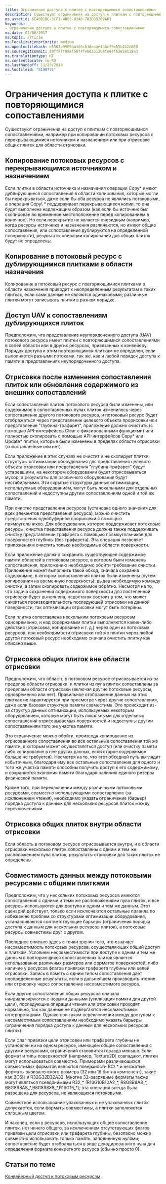 ```yaml
---
title: Ограничения доступа к плитке с повторяющимися сопоставлениями
description: Существуют ограничения на доступ к плиткам с повторяющимися сопоставлениями, например при копировании потоковых ресурсов с перекрывающимися источником и назначением или при отрисовке общих плиток для области отрисовки.
ms.assetid: 6E40B1DC-BCF1-4B09-82A8-7B2D9B209A61
keywords:
- Ограничения доступа к плитке с повторяющимися сопоставлениями
ms.date: 02/08/2017
ms.topic: article
ms.localizationpriority: medium
ms.openlocfilehash: d5563a9909ba3d6cb3deaae43bcf9e55b4b2c880
ms.sourcegitcommit: 89ff8ff88ef58f4fe6d3b1368fe94f62e59118ad
ms.translationtype: MT
ms.contentlocale: ru-RU
ms.lasthandoff: 11/29/2018
ms.locfileid: "8190771"
---
```

# <a name="tile-access-limitations-with-duplicate-mappings"></a>Ограничения доступа к плитке с повторяющимися сопоставлениями


Существуют ограничения на доступ к плиткам с повторяющимися сопоставлениями, например при копировании потоковых ресурсов с перекрывающимися источником и назначением или при отрисовке общих плиток для области отрисовки.

## <a name="span-idcopyingstreamingresourceswithoverlappingsourceanddestinationspanspan-idcopyingstreamingresourceswithoverlappingsourceanddestinationspanspan-idcopyingstreamingresourceswithoverlappingsourceanddestinationspancopying-streaming-resources-with-overlapping-source-and-destination"></a><span id="Copying_streaming_resources_with_overlapping_source_and_destination"></span><span id="copying_streaming_resources_with_overlapping_source_and_destination"></span><span id="COPYING_STREAMING_RESOURCES_WITH_OVERLAPPING_SOURCE_AND_DESTINATION"></span>Копирование потоковых ресурсов с перекрывающимся источником и назначением


Если плитки в области источника и назначения операции Copy\* имеют дублирующиеся сопоставления в области копирования, которые могли бы перекрываться, даже если бы оба ресурса не являлись потоковыми, а операция Copy\ * поддерживает перекрывающиеся копии, то она будет выполнена надлежащим образом (как если бы источник был скопирован во временное местоположение перед копированием в конечное). Но если перекрытие не является очевидным (например, когда ресурсы источника и назначения различаются, но имеют общие сопоставления, или сопоставления дублируются на определенной поверхности), результаты операции копирования для общих плиток будут не определены.

## <a name="span-idcopyingtostreamingresourcewithduplicatedtilesindestinationareaspanspan-idcopyingtostreamingresourcewithduplicatedtilesindestinationareaspanspan-idcopyingtostreamingresourcewithduplicatedtilesindestinationareaspancopying-to-streaming-resource-with-duplicated-tiles-in-destination-area"></a><span id="Copying_to_streaming_resource_with_duplicated_tiles_in_destination_area"></span><span id="copying_to_streaming_resource_with_duplicated_tiles_in_destination_area"></span><span id="COPYING_TO_STREAMING_RESOURCE_WITH_DUPLICATED_TILES_IN_DESTINATION_AREA"></span>Копирование в потоковый ресурс с дублирующимися плитками в области назначения


Копирование в потоковый ресурс с повторяющимися плитками в области назначения приводит к неопределенным результатам в таких плитках, если сами данные не являются одинаковыми; различные плитки могут записывать плитки в разном порядке.

## <a name="span-iduavaccessestoduplicatetilesmappingsspanspan-iduavaccessestoduplicatetilesmappingsspanspan-iduavaccessestoduplicatetilesmappingsspanuav-accesses-to-duplicate-tiles-mappings"></a><span id="UAV_accesses_to_duplicate_tiles_mappings"></span><span id="uav_accesses_to_duplicate_tiles_mappings"></span><span id="UAV_ACCESSES_TO_DUPLICATE_TILES_MAPPINGS"></span>Доступ UAV к сопоставлениям дублирующихся плиток


Предположим, что представление неупорядоченного доступа (UAV) потокового ресурса имеет плитки с повторяющимися сопоставлениями в своей области или в других ресурсах, привязанных к конвейеру. Порядок доступа к этим повторяющимся плиткам не определен, если выполняется разными потоками, так же, как и любой порядок доступа к памяти в представлениях неупорядоченного доступа.

## <a name="span-idrenderingaftertilemappingchangesorcontentupdatesfromoutsidemappingsspanspan-idrenderingaftertilemappingchangesorcontentupdatesfromoutsidemappingsspanspan-idrenderingaftertilemappingchangesorcontentupdatesfromoutsidemappingsspanrendering-after-tile-mapping-changes-or-content-updates-from-outside-mappings"></a><span id="Rendering_after_tile_mapping_changes_or_content_updates_from_outside_mappings"></span><span id="rendering_after_tile_mapping_changes_or_content_updates_from_outside_mappings"></span><span id="RENDERING_AFTER_TILE_MAPPING_CHANGES_OR_CONTENT_UPDATES_FROM_OUTSIDE_MAPPINGS"></span>Отрисовка после изменения сопоставления плиток или обновления содержимого из внешних сопоставлений


Если сопоставления плиток потокового ресурса были изменены, или содержимое в сопоставленных пулах плиток изменилось через сопоставление другого потокового ресурса, и потоковый ресурс будет отображаться через представление целевого объекта прорисовки или представление "глубина-трафарет", приложение должно очистить (с помощью API-интерфейсов Clear с фиксированными функциями) или полностью скопировать с помощью API-интерфейсов Copy\* или Update\* плитки, которые были изменены в пределах области отрисовки (сопоставленные или нет).

Если приложение в этих случаях не очистит и не скопирует плитки, структуры оптимизации оборудования для представления целевого объекта отрисовки или представления "глубина-трафарет" будут устаревшими, на некотором оборудовании будет отрисовываться мусор, а результаты для различного оборудования будут нестабильными. Эти скрытые структуры данных оптимизации, используемые оборудованием, могут быть локальными для отдельных сопоставлений и недоступны другим сопоставлениям одной и той же памяти.

При очистке представления ресурсов (установке одного значения для всех элементов представления ресурса), можно очистить представления однобуферной прорисовки с помощью прямоугольников. Для оборудования, которое поддерживает потоковые ресурсы, очистка представления ресурса должна также поддерживать очистку представлений трафарета с помощью прямоугольников для поверхностей глубины (без трафарета). Эта операция позволяет приложениям очистить только необходимые области поверхности.

Если приложение должно сохранить существующее содержимое памяти областей в потоковом ресурсе, в котором были изменены сопоставления, приложению необходимо обойти требование очистки. Приложение может выполнить такой обход, сначала сохранив содержимое, в котором сопоставления плиток были изменены (путем копирования на временную поверхность), выдав необходимую команду очистки, а затем скопировать содержимое обратно. Несмотря на то, что задача сохранения содержимого поверхности для постепенной отрисовки будет выполнена, недостаток состоит в том, что может снизиться производительность последующей отрисовки на данной поверхности, так оптимизации отрисовки могут быть потеряны.

Если плитка сопоставлена нескольким потоковым ресурсам одновременно, и над содержимым плитки выполняются какие-либо действия (отрисовка, копирование и т. д.) через один из потоковых ресурсов, при необходимости отрисовки той же плитки через любой другой потоковый ресурс необходимо сначала очистить плитку как описано выше.

## <a name="span-idrenderingtotilessharedoutsiderenderareaspanspan-idrenderingtotilessharedoutsiderenderareaspanspan-idrenderingtotilessharedoutsiderenderareaspanrendering-to-tiles-shared-outside-render-area"></a><span id="Rendering_to_tiles_shared_outside_render_area"></span><span id="rendering_to_tiles_shared_outside_render_area"></span><span id="RENDERING_TO_TILES_SHARED_OUTSIDE_RENDER_AREA"></span>Отрисовка общих плиток вне области отрисовки


Предположим, что область в потоковом ресурсе отрисовывается из-за пределов области отрисовки, и плитки из пула плиток сопоставлены за пределами области отрисовки (включая другие потоковые ресурсы, одновременно или нет). Правильное отображение данных на этих плитках не гарантируется при просмотре через другие сопоставления, даже если базовая структура памяти совместима. Это происходит из-за структур данных оптимизации, используемых некоторым оборудованием, которые могут быть локальными для отдельных сопоставлений отрисовываемых поверхностей и недоступны другим сопоставлениям того же участка памяти.

Это ограничение можно обойти, произведя копирование из отрисованного сопоставления во все остальные сопоставления той же памяти, к которым может осуществляться доступ (или очистку памяти либо копирование в нее других данных, если старое содержимое больше не требуется). Несмотря на то, что этот обходной путь выглядит избыточным, благодаря ему все остальные сопоставления для одного и того же участка памяти способны получить доступ к его содержимому, и сохраняется экономия памяти благодаря наличию единого резерва физической памяти.

Кроме того, при переключении между различными потоковыми ресурсами, совместно использующими сопоставление (за исключением чтения), необходимо указать ограничение (барьер) порядка доступа к данным для нескольких ресурсов плиток между переключениями.

## <a name="span-idrenderingtotilessharedwithinrenderareaspanspan-idrenderingtotilessharedwithinrenderareaspanspan-idrenderingtotilessharedwithinrenderareaspanrendering-to-tiles-shared-within-render-area"></a><span id="Rendering_to_tiles_shared_within_render_area"></span><span id="rendering_to_tiles_shared_within_render_area"></span><span id="RENDERING_TO_TILES_SHARED_WITHIN_RENDER_AREA"></span>Отрисовка общих плиток внутри области отрисовки


Если область в потоковом ресурсе отрисовывается внутри, и в области отрисовки несколько плиток сопоставлены с одним и тем же расположением пула плиток, результаты отрисовки для таких плиток не определены.

## <a name="span-iddatacompatibilityacrossstreamingresourcessharingtilesspanspan-iddatacompatibilityacrossstreamingresourcessharingtilesspanspan-iddatacompatibilityacrossstreamingresourcessharingtilesspandata-compatibility-across-streaming-resources-sharing-tiles"></a><span id="Data_compatibility_across_streaming_resources_sharing_tiles"></span><span id="data_compatibility_across_streaming_resources_sharing_tiles"></span><span id="DATA_COMPATIBILITY_ACROSS_STREAMING_RESOURCES_SHARING_TILES"></span>Совместимость данных между потоковыми ресурсами с общими плитками


Предположим, что у нескольких потоковых ресурсов имеются сопоставления с одними и теми же расположениями пула плиток, и все ресурсы используются для доступа к одним и тем же данным. Этот сценарий действует, только если исключаются остальные правила по избежанию проблем со структурами оптимизации оборудования, устанавливаются соответствующие барьеры (ограничения порядка доступа к данным для нескольких ресурсов плиток), а потоковые ресурсы совместимы друг с другом.

Последнее описано здесь с точки зрения того, что означает несовместимость потоковых ресурсов, осуществляющих общий доступ к плиткам. Условием несовместимости при доступе к одним и тем же данным в повторяющихся сопоставлениях плиток является использование различных размеров или форматов поверхностей, либо наличие у ресурсов флагов привязки трафарета глубины или целей отрисовки. Запись в память с одним типом сопоставления дает неопределенные результаты, если в дальнейшем производить чтение или отрисовку через сопоставление несовместимого ресурса.

Если другие сопоставления общих ресурсов сначала инициализируются с новыми данными (утилизация памяти для другой цели), последующие операции чтения или отрисовки проходят нормально, так как данные не подвергаются несовместимым интерпретациям. Однако при таком переключении между доступом к несовместимым сопоставлениям необходимо указать барьеры (ограничения порядка доступа к данным для нескольких ресурсов плиток).

Если флаг привязки цели отрисовки или трафарета глубины не установлен ни на одном ресурсе, имеющем общие сопоставления с другими ресурсами, ограничений становится гораздо меньше. Если формат и типы поверхностей (например, Texture2D) совпадают, плитки могут использоваться совместно. Примерами различающихся совместимых форматов являются поверхности BC\ * и несжатые форматы эквивалентного размера (32 или 16 бит на компонент), такие как BC6H и R32G32B32A32. Многие 32-разрядные форматы также могут являться псевдонимами R32\_\* (R10G10B10A2\_\*, R8G8B8A8\_\*, B8G8R8A8\_\*,B8G8R8X8\_\*,R16G16\_\*); эта операция всегда была разрешена для ресурсов, не являющихся потоковыми.

Совместное использование упакованных и не упакованных плиток допускается, если форматы совместимы, а плитки заполняются сплошным цветом.

И наконец, если у ресурсов, использующих общее сопоставление плиток, нет ничего общего, за исключением отсутствующих флагов привязки цели отрисовки или трафарета глубины, безопасно можно совместно использовать только память, заполненную нулями; сопоставление будет отображаться в виде декодированного нуля для определения формата конкретного ресурса (обычно просто 0).

## <a name="span-idrelated-topicsspanrelated-topics"></a><span id="related-topics"></span>Статьи по теме


[Конвейерный доступ к потоковым ресурсам](pipeline-access-to-streaming-resources.md)

 

 




